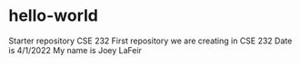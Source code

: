 # hello-world
Starter repository CSE 232
First repository we are creating in CSE 232
Date is 4/1/2022 
My name is Joey LaFeir
